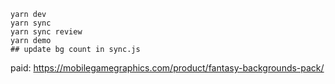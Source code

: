 
```
yarn dev
yarn sync
yarn sync review
yarn demo
## update bg count in sync.js
```

paid: https://mobilegamegraphics.com/product/fantasy-backgrounds-pack/
